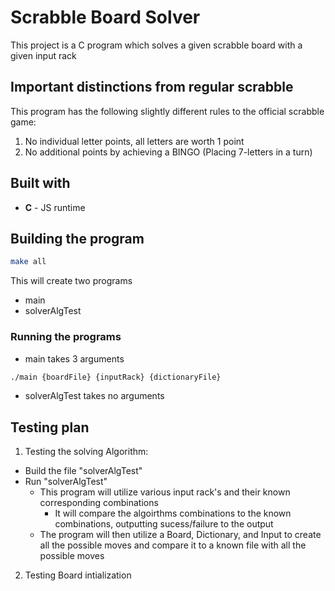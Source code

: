 # Scrabble Board Solver
This project is a C program which solves a given scrabble board with a given input rack

## Important distinctions from regular scrabble
This program has the following slightly different rules to the official scrabble game:
1. No individual letter points, all letters are worth 1 point
2. No additional points by achieving a BINGO (Placing 7-letters in a turn)

## Built with
- **C** - JS runtime

## Building the program
```bash
make all
```
This will create two programs
 - main 
 - solverAlgTest

### Running the programs
- main takes 3 arguments
```bash
./main {boardFile} {inputRack} {dictionaryFile}
```
- solverAlgTest takes no arguments



## Testing plan
1. Testing the solving Algorithm:
 - Build the file "solverAlgTest"
 - Run "solverAlgTest"
    - This program will utilize various input rack's and their known corresponding combinations
       - It will compare the algoirthms combinations to the known combinations, outputting sucess/failure to the output
    - The program will then utilize a Board, Dictionary, and Input to create all the possible moves and compare it to a known file with all the possible moves

2. Testing Board intialization
